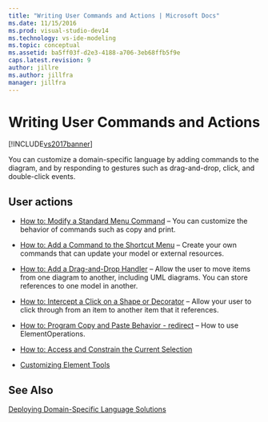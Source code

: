 ```yaml
---
title: "Writing User Commands and Actions | Microsoft Docs"
ms.date: 11/15/2016
ms.prod: visual-studio-dev14
ms.technology: vs-ide-modeling
ms.topic: conceptual
ms.assetid: ba5ff03f-d2e3-4188-a706-3eb68ffb5f9e
caps.latest.revision: 9
author: jillre
ms.author: jillfra
manager: jillfra
---
```

# Writing User Commands and Actions
[!INCLUDE[vs2017banner](../includes/vs2017banner.md)]

You can customize a domain-specific language by adding commands to the diagram, and by responding to gestures such as drag-and-drop, click, and double-click events.

## User actions

- [How to: Modify a Standard Menu Command](../modeling/how-to-modify-a-standard-menu-command-in-a-domain-specific-language.md) – You can customize the behavior of commands such as copy and print.

- [How to: Add a Command to the Shortcut Menu](../modeling/how-to-add-a-command-to-the-shortcut-menu.md) – Create your own commands that can update your model or external resources.

- [How to: Add a Drag-and-Drop Handler](../modeling/how-to-add-a-drag-and-drop-handler.md) – Allow the user to move items from one diagram to another, including UML diagrams. You can store references to one model in another.

- [How to: Intercept a Click on a Shape or Decorator](../modeling/how-to-intercept-a-click-on-a-shape-or-decorator.md) – Allow your user to click through from an item to another item that it references.

- [How to: Program Copy and Paste Behavior - redirect](../misc/how-to-program-copy-and-paste-behavior-redirect.md) – How to use ElementOperations.

- [How to: Access and Constrain the Current Selection](../modeling/how-to-access-and-constrain-the-current-selection.md)

- [Customizing Element Tools](../modeling/customizing-element-tools.md)

## See Also
 [Deploying Domain-Specific Language Solutions](../modeling/deploying-domain-specific-language-solutions.md)
